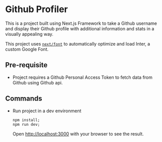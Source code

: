 # Github Profiler

This is a project built using Next.js Framework to take a Github username and display their Github profile with additional information and stats in a visually appealing way.

This project uses [`next/font`](https://nextjs.org/docs/basic-features/font-optimization) to automatically optimize and load Inter, a custom Google Font.

## Pre-requisite

- Project requires a Github Personal Access Token to fetch data from Github using Github api.

## Commands

- Run project in a dev environment
  ```
  npm install;
  npm run dev;
  ```
  Open [http://localhost:3000](http://localhost:3000) with your browser to see the result.
